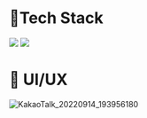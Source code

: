 # 🚩Tech Stack

<img src="https://img.shields.io/badge/React-61DAFB?style=flat-square&logo=React&logoColor=white"/>  <img src="https://img.shields.io/badge/Sass-CC6699?style=flat-square&logo=Sass&logoColor=white"/>

# 🚩 UI/UX

![KakaoTalk_20220914_193956180](https://user-images.githubusercontent.com/87280835/192284337-3fe6c44f-695a-42b4-9759-f246d6c331ed.png)
